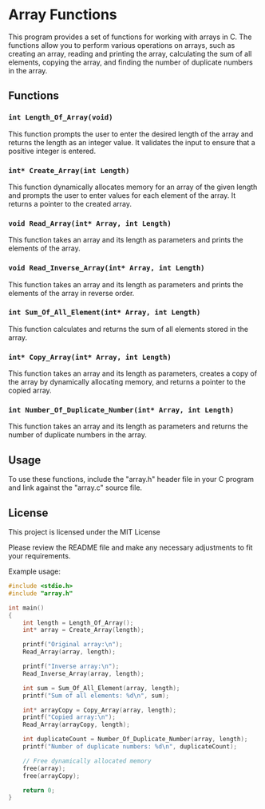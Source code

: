 # Array Functions

This program provides a set of functions for working with arrays in C. The functions allow you to perform various operations on arrays, such as creating an array, reading and printing the array, calculating the sum of all elements, copying the array, and finding the number of duplicate numbers in the array.

## Functions

### `int Length_Of_Array(void)`

This function prompts the user to enter the desired length of the array and returns the length as an integer value. It validates the input to ensure that a positive integer is entered.

### `int* Create_Array(int Length)`

This function dynamically allocates memory for an array of the given length and prompts the user to enter values for each element of the array. It returns a pointer to the created array.

### `void Read_Array(int* Array, int Length)`

This function takes an array and its length as parameters and prints the elements of the array.

### `void Read_Inverse_Array(int* Array, int Length)`

This function takes an array and its length as parameters and prints the elements of the array in reverse order.

### `int Sum_Of_All_Element(int* Array, int Length)`

This function calculates and returns the sum of all elements stored in the array.

### `int* Copy_Array(int* Array, int Length)`

This function takes an array and its length as parameters, creates a copy of the array by dynamically allocating memory, and returns a pointer to the copied array.

### `int Number_Of_Duplicate_Number(int* Array, int Length)`

This function takes an array and its length as parameters and returns the number of duplicate numbers in the array.

## Usage

To use these functions, include the "array.h" header file in your C program and link against the "array.c" source file.

## License

This project is licensed under the MIT License


Please review the README file and make any necessary adjustments to fit your requirements.


Example usage:

```c
#include <stdio.h>
#include "array.h"

int main()
{
    int length = Length_Of_Array();
    int* array = Create_Array(length);

    printf("Original array:\n");
    Read_Array(array, length);

    printf("Inverse array:\n");
    Read_Inverse_Array(array, length);

    int sum = Sum_Of_All_Element(array, length);
    printf("Sum of all elements: %d\n", sum);

    int* arrayCopy = Copy_Array(array, length);
    printf("Copied array:\n");
    Read_Array(arrayCopy, length);

    int duplicateCount = Number_Of_Duplicate_Number(array, length);
    printf("Number of duplicate numbers: %d\n", duplicateCount);

    // Free dynamically allocated memory
    free(array);
    free(arrayCopy);

    return 0;
}


